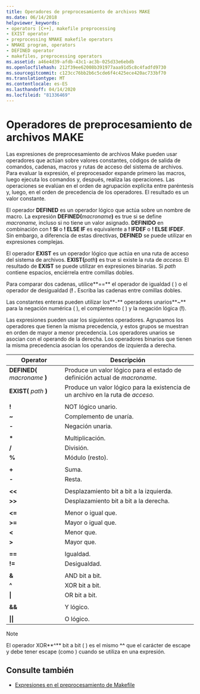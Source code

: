 ```yaml
---
title: Operadores de preprocesamiento de archivos MAKE
ms.date: 06/14/2018
helpviewer_keywords:
- operators [C++], makefile preprocessing
- EXIST operator
- preprocessing NMAKE makefile operators
- NMAKE program, operators
- DEFINED operator
- makefiles, preprocessing operators
ms.assetid: a46e4d39-afdb-43c1-ac3b-025d33e6ebdb
ms.openlocfilehash: 212f39ee62008b391977aaa91d5c8c4fadfd9730
ms.sourcegitcommit: c123cc76bb2b6c5cde6f4c425ece420ac733bf70
ms.translationtype: MT
ms.contentlocale: es-ES
ms.lasthandoff: 04/14/2020
ms.locfileid: "81336469"
---
```

# <a name="makefile-preprocessing-operators"></a>Operadores de preprocesamiento de archivos MAKE

Las expresiones de preprocesamiento de archivos Make pueden usar operadores que actúan sobre valores constantes, códigos de salida de comandos, cadenas, macros y rutas de acceso del sistema de archivos. Para evaluar la expresión, el preprocesador expande primero las macros, luego ejecuta los comandos y, después, realiza las operaciones. Las operaciones se evalúan en el orden de agrupación explícita entre paréntesis y, luego, en el orden de precedencia de los operadores. El resultado es un valor constante.

El operador **DEFINED** es un operador lógico que actúa sobre un nombre de macro. La expresión **DEFINED(**_macroname_**)** es true si se define *macroname,* incluso si no tiene un valor asignado. **DEFINIDO** en combinación con **! SI** o **! ELSE IF** es equivalente a **! IFDEF** o **! ELSE IFDEF**. Sin embargo, a diferencia de estas directivas, **DEFINED** se puede utilizar en expresiones complejas.

El operador **EXIST** es un operador lógico que actúa en una ruta de acceso del sistema de archivos. **EXIST(**_path_**)** es true si existe la ruta de *acceso.* El resultado de **EXIST** se puede utilizar en expresiones binarias. Si *path* contiene espacios, enciérrela entre comillas dobles.

Para comparar dos cadenas, utilice**==** el operador de igualdad ( ) o el operador de desigualdad (**! .** Escriba las cadenas entre comillas dobles.

Las constantes enteras pueden utilizar los**-** operadores unarios**~** para la negación numérica ( ), el complemento ( ) y la negación lógica (**!**).

Las expresiones pueden usar los siguientes operadores. Agrupamos los operadores que tienen la misma precedencia, y estos grupos se muestran en orden de mayor a menor precedencia. Los operadores unarios se asocian con el operando de la derecha. Los operadores binarios que tienen la misma precedencia asocian los operandos de izquierda a derecha.

|Operator|Descripción|
|--------------|-----------------|
|**DEFINED(** *macroname* **)**|Produce un valor lógico para el estado de definición actual de *macroname*.|
|**EXIST(** *path* **)**|Produce un valor lógico para la existencia de un archivo en la ruta de *acceso.*|
|||
|**!**|NOT lógico unario.|
|**~**|Complemento de unaría.|
|**-**|Negación unaria.|
|||
|**&#42;**|Multiplicación.|
|**/**|División.|
|**%**|Módulo (resto).|
|||
|**+**|Suma.|
|**-**|Resta.|
|||
|**\<\<**|Desplazamiento bit a bit a la izquierda.|
|**>>**|Desplazamiento bit a bit a la derecha.|
|||
|**\<=**|Menor o igual que.|
|**>=**|Mayor o igual que.|
|**\<**|Menor que.|
|**>**|Mayor que.|
|||
|**==**|Igualdad.|
|**!=**|Desigualdad.|
|||
|**&**|AND bit a bit.|
|**^**|XOR bit a bit.|
|**&#124;**|OR bit a bit.|
|||
|**&&**|Y lógico.|
|||
|**&#124;&#124;**|O lógico.|

> [!NOTE]
> El operador XOR**^** bit a bit ( ) es el mismo **^^** que el carácter de escape y debe tener escape (como ) cuando se utiliza en una expresión.

## <a name="see-also"></a>Consulte también

- [Expresiones en el preprocesamiento de Makefile](expressions-in-makefile-preprocessing.md)
